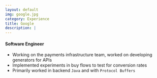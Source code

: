 ```yaml
---
layout: default
img: google.jpg
category: Experience
title: Google
description: |
---
```


#### Software Engineer

* Working on the payments infrastructure team, worked on developing generators for APIs
* Implemented experiments in buy flows to test for conversion rates
* Primarily worked in backend `Java` and with `Protocol Buffers`
